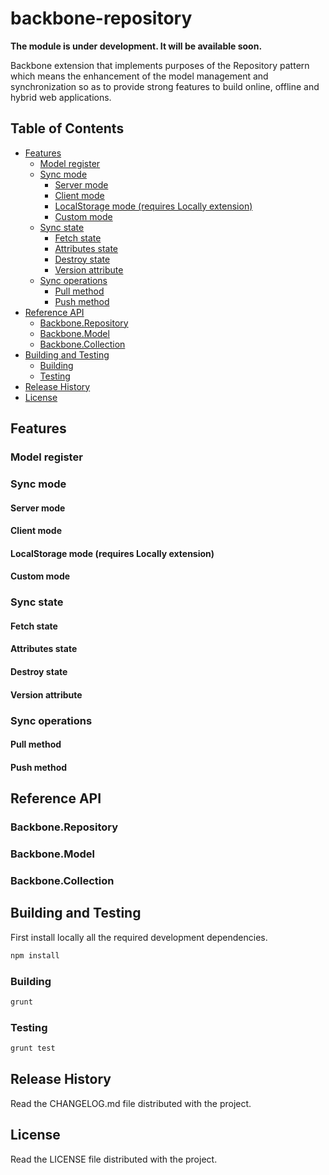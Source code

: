# backbone-repository

**The module is under development. It will be available soon.**

Backbone extension that implements purposes of the Repository pattern which means the enhancement of the model management and synchronization so as to provide strong features to build online, offline and hybrid web applications.

## Table of Contents
- [Features](#features)
	- [Model register](#model-register)
	- [Sync mode](#sync-mode)
		- [Server mode](#server-mode)
		- [Client mode](#client-mode)
		- [LocalStorage mode (requires Locally extension)](#localstorage-mode-requires-locally-extension)
		- [Custom mode](#custom-mode)
	- [Sync state](#sync-state)
		- [Fetch state](#fetch-state)
		- [Attributes state](#attributes-state)
		- [Destroy state](#destroy-state)
		- [Version attribute](#version-attribute)
	- [Sync operations](#sync-operations)
		- [Pull method](#pull-method)
		- [Push method](#push-method)
- [Reference API](#reference-api)
	- [Backbone.Repository](#backbonerepository)
	- [Backbone.Model](#backbonemodel)
	- [Backbone.Collection](#backbonecollection)
- [Building and Testing](#building-and-testing)
	- [Building](#building)
	- [Testing](#testing)
- [Release History](#release-history)
- [License](#license)

## Features
### Model register

### Sync mode

#### Server mode

#### Client mode

#### LocalStorage mode (requires Locally extension)

#### Custom mode

### Sync state
#### Fetch state
#### Attributes state
#### Destroy state
#### Version attribute

### Sync operations

#### Pull method

#### Push method

## Reference API
### Backbone.Repository
### Backbone.Model
### Backbone.Collection

## Building and Testing
First install locally all the required development dependencies.
```bash
npm install
```

### Building
```bash
grunt
```

### Testing
```bash
grunt test
```

## Release History
Read the CHANGELOG.md file distributed with the project.

## License
Read the LICENSE file distributed with the project.
